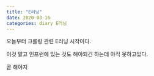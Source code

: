 ```yaml
---
title: "E러닝"
date: 2020-03-16
categories: diary E러닝
---
```

오늘부터 크롤링 관련 E러닝 시작이다.

이것 말고 인프런에 있는 것도 해야되긴 하는데 아직 못하고있다.

곧 해야지
